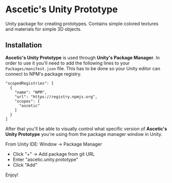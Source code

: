 # Ascetic's Unity Prototype

Unity package for creating prototypes. Contains simple colored textures and materials for simple 3D objects.

## Installation

**Ascetic's Unity Prototype** is used through **Unity's Package Manager**. In order to use it you'll need to add the following lines to your `Packages/manifest.json` file. This has to be done so your Unity editor can connect to NPM's package registry.

```
"scopedRegistries": [
  {
    "name": "NPM",
    "url": "https://registry.npmjs.org",
    "scopes": [
      "ascetic"
    ]
  }
]
```

After that you'll be able to visually control what specific version of **Ascetic's Unity Prototype** you're using from the package manager window in Unity.

From Unity IDE: Window -> Package Manager
* Click "+" -> Add package from git URL
* Enter "ascetic.unity.prototype"
* Click "Add"

Enjoy!